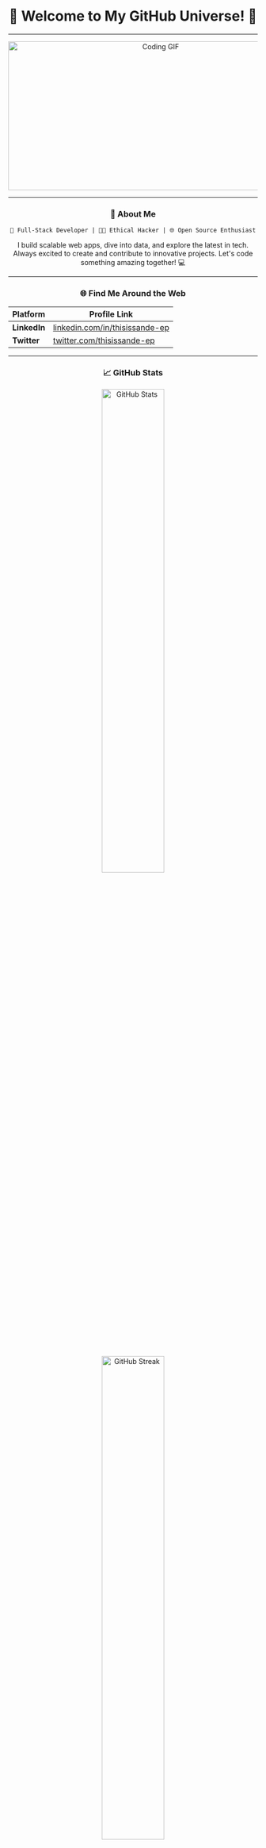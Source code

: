<div align="center">

# 🌟 **Welcome to My GitHub Universe!** 🌟

---

<img src="https://media.giphy.com/media/qgQUggAC3Pfv687qPC/giphy.gif" width="600" height="300" alt="Coding GIF">

---

### 🎯 **About Me**

```plaintext
🚀 Full-Stack Developer | 👨‍💻 Ethical Hacker | 🌐 Open Source Enthusiast
```

I build scalable web apps, dive into data, and explore the latest in tech. Always excited to create and contribute to innovative projects. Let's code something amazing together! 💻

---

### 🌐 **Find Me Around the Web**

| Platform        | Profile Link                                     |
|-----------------|-------------------------------------------------|
| **LinkedIn**    | [linkedin.com/in/thisissande-ep](https://linkedin.com/in/thisissande-ep/) |
| **Twitter**     | [twitter.com/thisissande-ep](https://twitter.com/thisissande_ep)         |

---

### 📈 **GitHub Stats**

<div>

<img src="https://github-readme-stats.vercel.app/api?username=thesande-ep&show_icons=true&theme=radical" alt="GitHub Stats" width="50%"/>

<img src="https://github-readme-streak-stats.herokuapp.com/?user=thesande-ep&theme=radical" alt="GitHub Streak" width="50%"/>

</div>

---

### 🛠️ **Tech Stack**

```yaml
Languages: JavaScript, Python, C++, Java
Frameworks: React, Node.js, Django, Flask, Express
Tools: Git, Docker, Kubernetes
Operating System: Linux, Windows, Mac
```

---

### 🌱 **Currently Learning**

```json
  "topic": "Ethical Hacking",
  "progress": "Intermediate",
  "goal": "Learnig Web Hacking and Android Hacking"
```

---

### 🤝 **Collaborate With Me**

> "Open to exciting projects, hackathons, and learning experiences."

Feel free to connect and collaborate on open source projects or anything creative and tech-related! 💬

---

### 🔗 **Quick Links**

[🐦 Twitter](https://twitter.com/thisissande_ep) | [💼 LinkedIn](https://linkedin.com/in/thisissande-ep/) 
---

### ⚡ **Fun Fact**

```markdown
I started coding with a dream to automate my homework. Ended up automating my live instead! 🚀
```

</div>

